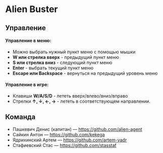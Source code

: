 # Alien Buster

## Управление

#### Управление в меню:

* Можно выбрать нужный пункт меню с помощью мышки
* **W или стрелка вверх** - предыдущий пункт меню
* **S или стрелка вниз** - следующий пункт меню
* **Enter** - выбрать текущий пункт меню
* **Escape или Backspace** - вернуться на предыдущий уровень меню

#### Управление в игре:

* Клавиши **W/A/S/D** - лететь вверх/влево/вниз/вправо
* Стрелки **↑, ↓, ←, →** - лететь в соответствующем направлении.

## **Команда**

* Пашкевич Денис (капитан) — https://github.com/alien-agent
* Сайкин Антон — https://github.com/kekega
* Ядрихинский Артем — https://github.com/artem-yadr
* Стафиевский Стас — https://github.com/stasstaf
